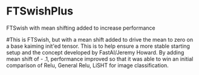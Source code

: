 # FTSwishPlus
FTSwish with mean shifting added to increase performance

#This is FTSwish, but with a mean shift added to drive the mean to zero on a base kaiming init'ed tensor.  This is to help ensure a more stable starting setup and the concept developed by FastAI/Jeremy Howard.
By adding mean shift of - .1, performance improved so that it was able to win an initial comparison of Relu, General Relu, LiSHT for image classification.
